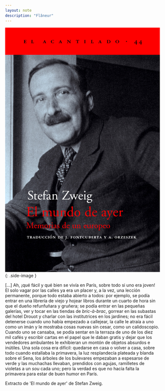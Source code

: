 ```yaml
---
layout: note
description: "Flâneur"
---
```


![El mundo de ayer de Stefan Zweig][1]
{: .side-image }

[...] Ah, ¡qué fácil y qué bien se vivía en París, sobre todo si uno era joven! El
solo vagar por las calles ya era un placer y, a la vez, una lección permanente,
porque todo estaba abierto a todos: por ejemplo, se podía entrar en una
librería de viejo y hojear libros durante un cuarto de hora sin que el dueño
refunfuñara y gruñera; se podía entrar en las pequeñas galerías, ver y tocar en
las tiendas de *bric-à-brac*, gorrear en las subastas del hotel Drouot y charlar
con las institutrices en los jardines; no era fácil detenerse cuando uno había
empezado a callejear, la calle le atraía a uno como un imán y le mostraba cosas
nuevas sin cesar, como un calidoscopio. Cuando uno se cansaba, se podía sentar
en la terraza de uno de los diez mil cafés y escribir cartas en el papel que le
daban gratis y dejar que los vendedores ambulantes le exhibieran un montón de
objetos absurdos e inútiles. Una sola cosa era difícil: quedarse en casa o
volver a casa, sobre todo cuando estallaba la primavera, la luz resplandecía
plateada y blanda sobre el Sena, los árboles de los bulevares empezaban a
espesarse de verde y las muchachas llevaban, prendidos con agujas, ramilletes
de violetas a un *sou* cada uno; pero la verdad es que no hacía falta la
primavera para estar de buen humor en París.

Extracto de 'El mundo de ayer' de Stefan Zweig.


[1]: /assets/images/notes/el-mundo-de-ayer.jpg

